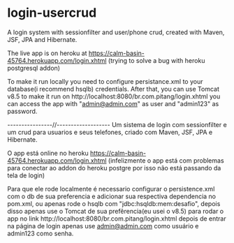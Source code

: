# login-usercrud
A login system with sessionfilter and user/phone crud, created with Maven, JSF, JPA and Hibernate.

The live app is on heroku at https://calm-basin-45764.herokuapp.com/login.xhtml (trying to solve a bug with heroku postgresql addon)

To make it run locally you need to configure persistance.xml to your database(i recommend hsqlb) credentials.
After that, you can use Tomcat v8.5 to make it run on http://localhost:8080/br.com.pitang/login.xhtml
you can access the app with "admin@admin.com" as user and "admin123" as password.

----------------//-------------------
Um sistema de login com sessionfilter e um crud para usuarios e seus telefones, criado com Maven, JSF, JPA e Hibernate.

O app está online no heroku https://calm-basin-45764.herokuapp.com/login.xhtml (infelizmente o app está com problemas para conectar ao addon do heroku postgre por isso não está passando da tela de login)

Para que ele rode localmente é necessario configurar o persistence.xml com o db de sua preferencia e adicionar sua respectiva dependencia no pom.xml, ou apenas rode o hsqlb com "jdbc:hsqldb:mem:desafio", depois disso apenas use o Tomcat de sua prefêrencia(eu usei o v8.5) para rodar o app no link http://localhost:8080/br.com.pitang/login.xhtml depois de entrar na página de login apenas use admin@admin.com como usuário e admin123 como senha.
